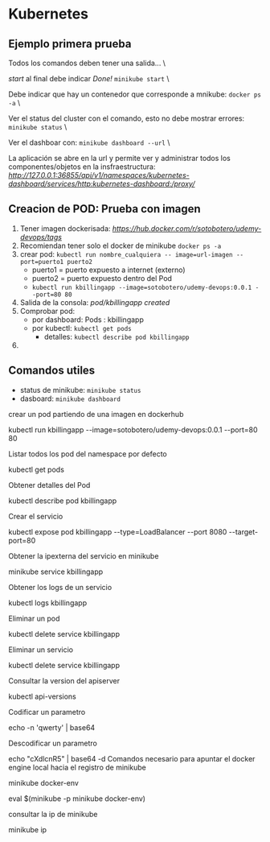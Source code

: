 # Kubernetes

## Ejemplo primera prueba

Todos los comandos deben tener una salida... \

*start* al final debe indicar *Done!* `minikube start` \

Debe indicar que hay un contenedor que corresponde a mnikube: `docker ps -a` \

Ver el status del cluster con el comando, esto no debe mostrar errores: `minikube status` \

Ver el dashboar con: `minikube dashboard --url` \

La aplicación se abre en la url y permite ver y administrar todos los componentes/objetos en la insfraestructura: *http://127.0.0.1:36855/api/v1/namespaces/kubernetes-dashboard/services/http:kubernetes-dashboard:/proxy/*

## Creacion de POD: Prueba con imagen
1. Tener imagen dockerisada: *https://hub.docker.com/r/sotobotero/udemy-devops/tags*
2. Recomiendan tener solo el docker de minikube `docker ps -a`
3. crear pod: `kubectl run nombre_cualquiera -- image=url-imagen --port=puerto1 puerto2`
    - puerto1 = puerto expuesto a internet (externo)
    - puerto2 = puerto expuesto dentro del Pod
    - `kubectl run kbillingapp --image=sotobotero/udemy-devops:0.0.1 --port=80 80`
4. Salida de la consola: *pod/kbillingapp created*
5. Comprobar pod:
    - por dashboard: Pods : kbillingapp
    - por kubectl: `kubectl get pods`
        - detalles: `kubectl describe pod kbillingapp`
6. 

## Comandos utiles

- status de minikube: `minikube status`
- dasboard: `minikube dashboard`

crear un pod partiendo de una imagen en dockerhub

kubectl run kbillingapp --image=sotobotero/udemy-devops:0.0.1 --port=80 80

Listar todos los pod del namespace por defecto

 kubectl get pods

Obtener detalles del Pod

kubectl describe pod kbillingapp

Crear el servicio

kubectl expose pod kbillingapp --type=LoadBalancer --port 8080 --target-port=80  

Obtener la ipexterna del servicio en minikube

minikube service kbillingapp

Obtener los logs de un servicio

kubectl logs kbillingapp

Eliminar un pod

kubectl delete service kbillingapp

Eliminar un servicio

kubectl delete service kbillingapp

Consultar la version del apiserver

kubectl api-versions

Codificar un parametro

echo -n 'qwerty' | base64

Descodificar un parametro

echo  "cXdlcnR5" | base64 -d
Comandos necesario para apuntar el docker engine local hacia el registro de minikube

minikube docker-env

eval $(minikube -p minikube docker-env)

consultar la ip de minikube

minikube ip

